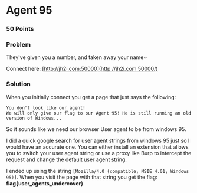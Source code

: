 # Agent 95

### 50 Points

### **Problem**

They've given you a number, and taken away your name~

Connect here:
[http://jh2i.com:50000](http://jh2i.com:50000/)

### **Solution**

When you initially connect you get a page that just says the following:

```
You don't look like our agent!
We will only give our flag to our Agent 95! He is still running an old version of Windows...
```

So it sounds like we need our browser User agent to be from windows 95.

I did a quick google search for user agent strings from windows 95 just so I would have an accurate one. You can either install an extension that allows you to switch your user agent string or use a proxy like Burp to intercept the request and change the default user agent string.

I ended up using the string `[Mozilla/4.0 (compatible; MSIE 4.01; Windows 95)]`. When you visit the page with that string you get the flag: **flag{user_agents_undercover}**


